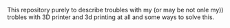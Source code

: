 This repository purely to describe troubles with my (or may be not onle my)) trobles with 3D printer and 3d printing at all and some ways to solve this.
